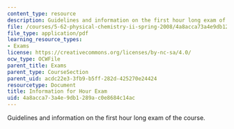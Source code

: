 ```yaml
---
content_type: resource
description: Guidelines and information on the first hour long exam of the course.
file: /courses/5-62-physical-chemistry-ii-spring-2008/4a8acca73a4e9db1289ac0e8684c14ac_infoexam_01.pdf
file_type: application/pdf
learning_resource_types:
- Exams
license: https://creativecommons.org/licenses/by-nc-sa/4.0/
ocw_type: OCWFile
parent_title: Exams
parent_type: CourseSection
parent_uid: acdc22e3-3fb9-b5ff-282d-425270e24424
resourcetype: Document
title: Information for Hour Exam
uid: 4a8acca7-3a4e-9db1-289a-c0e8684c14ac
---
```

Guidelines and information on the first hour long exam of the course.